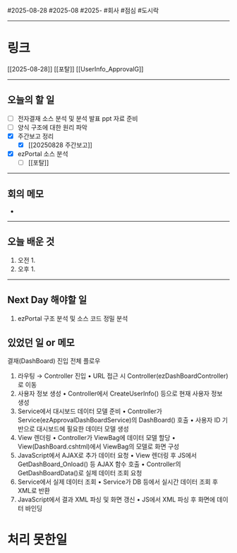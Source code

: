 #2025-08-28 #2025-08 #2025- 
#회사 #점심 #도시락

------
# 링크 
[[2025-08-28]]
[[포탈]]
[[UserInfo_ApprovalG]]

---
## 오늘의 할 일
- [ ] 전자결재 소스 분석 및 분석 발표 ppt 자료 준비
- [ ] 양식 구조에 대한 원리 파악
- [x] 주간보고 정리
    - [x] [[20250828 주간보고]]
- [x] ezPortal 소스 분석
    - [ ] [[포탈]]
---
## 회의 메모
- 
---
## 오늘 배운 것
1. 오전
    1. 
2. 오후
    1. 
---
## Next Day 해야할 일
1. ezPortal 구조 분석 및 소스 코드 정밀 분석


## 있었던 일 or 메모

결재(DashBoard) 진입 전체 플로우
1.	라우팅 → Controller 진입
•	URL 접근 시 Controller(ezDashBoardController)로 이동
2.	사용자 정보 생성
•	Controller에서 CreateUserInfo() 등으로 현재 사용자 정보 생성
3.	Service에서 대시보드 데이터 모델 준비
•	Controller가 Service(ezApprovalDashBoardService)의 DashBoard() 호출
•	사용자 ID 기반으로 대시보드에 필요한 데이터 모델 생성
4.	View 렌더링
•	Controller가 ViewBag에 데이터 모델 할당
•	View(DashBoard.cshtml)에서 ViewBag의 모델로 화면 구성
5.	JavaScript에서 AJAX로 추가 데이터 요청
•	View 렌더링 후 JS에서 GetDashBoard_Onload() 등 AJAX 함수 호출
•	Controller의 GetDashBoardData()로 실제 데이터 조회 요청
6.	Service에서 실제 데이터 조회
•	Service가 DB 등에서 실시간 데이터 조회 후 XML로 반환
7.	JavaScript에서 결과 XML 파싱 및 화면 갱신
•	JS에서 XML 파싱 후 화면에 데이터 바인딩


# 처리 못한일